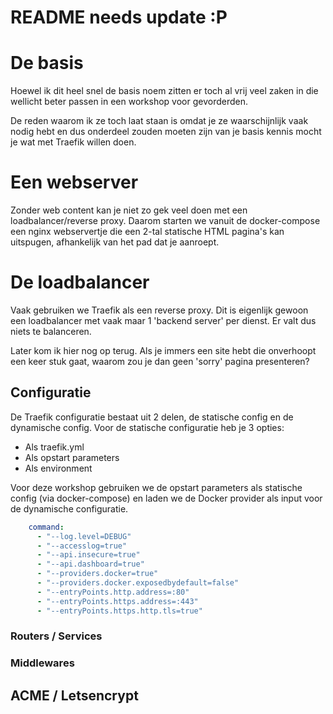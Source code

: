 # README needs update :P


# De basis
Hoewel ik dit heel snel de basis noem zitten er toch al vrij veel zaken in die wellicht beter passen in een workshop voor gevorderden.

De reden waarom ik ze toch laat staan is omdat je ze waarschijnlijk vaak nodig hebt en dus onderdeel zouden moeten zijn van je basis kennis mocht je wat met Traefik willen doen.

# Een webserver
Zonder web content kan je niet zo gek veel doen met een loadbalancer/reverse proxy. Daarom starten we vanuit de docker-compose een nginx webservertje die een 2-tal statische HTML pagina's kan uitspugen, afhankelijk van het pad dat je aanroept.

# De loadbalancer
Vaak gebruiken we Traefik als een reverse proxy. Dit is eigenlijk gewoon een loadbalancer met vaak maar 1 'backend server' per dienst. Er valt dus niets te balanceren.

Later kom ik hier nog op terug. Als je immers een site hebt die onverhoopt een keer stuk gaat, waarom zou je dan geen 'sorry' pagina presenteren?

## Configuratie
De Traefik configuratie bestaat uit 2 delen, de statische config en de dynamische config.
Voor de statische configuratie heb je 3 opties:
* Als traefik.yml
* Als opstart parameters
* Als environment

Voor deze workshop gebruiken we de opstart parameters als statische config (via docker-compose) en laden we de Docker provider als input voor de dynamische configuratie.

```yaml
    command:
      - "--log.level=DEBUG"
      - "--accesslog=true"
      - "--api.insecure=true"
      - "--api.dashboard=true"
      - "--providers.docker=true"
      - "--providers.docker.exposedbydefault=false"
      - "--entryPoints.http.address=:80"
      - "--entryPoints.https.address=:443"
      - "--entryPoints.https.http.tls=true"
```

### Routers / Services

### Middlewares

## ACME / Letsencrypt
